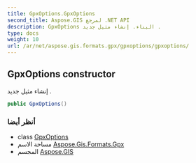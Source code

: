```yaml
---
title: GpxOptions.GpxOptions
second_title: Aspose.GIS لمرجع .NET API
description: GpxOptions البناء. إنشاء مثيل جديد .
type: docs
weight: 10
url: /ar/net/aspose.gis.formats.gpx/gpxoptions/gpxoptions/
---
```

## GpxOptions constructor

إنشاء مثيل جديد .

```csharp
public GpxOptions()
```

### أنظر أيضا

* class [GpxOptions](../)
* مساحة الاسم [Aspose.Gis.Formats.Gpx](../../gpxoptions/)
* المجسم [Aspose.GIS](../../../)


